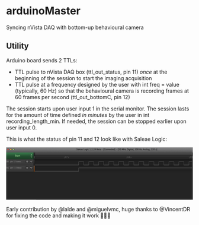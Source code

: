 # arduinoMaster

Syncing nVista DAQ with bottom-up behavioural camera

## Utility

Arduino board sends 2 TTLs:
- TTL pulse to nVista DAQ box (ttl_out_status, pin 11) *once* at the beginning of the session to start the imaging acquisition
- TTL pulse at a frequency designed by the user with int freq = value (typically, 60 Hz) so that the behavioural camera is recording frames at 60 frames per second (ttl_out_bottomC, pin 12) 

The session starts upon user input 1 in the serial monitor. The session lasts for the amount of time defined *in minutes* by the user in int recording_length_min. If needed, the session can be stopped earlier upon user input 0.

This is what  the status of pin 11 and 12 look like with Saleae Logic: 

![saleae recording](https://github.com/lalde/arduinoMaster/blob/master/saleae.png)


Early contribution by @lalde and @miguelvmc, huge thanks to @VincentDR for fixing the code and making it work 🧚‍♂️🌟



